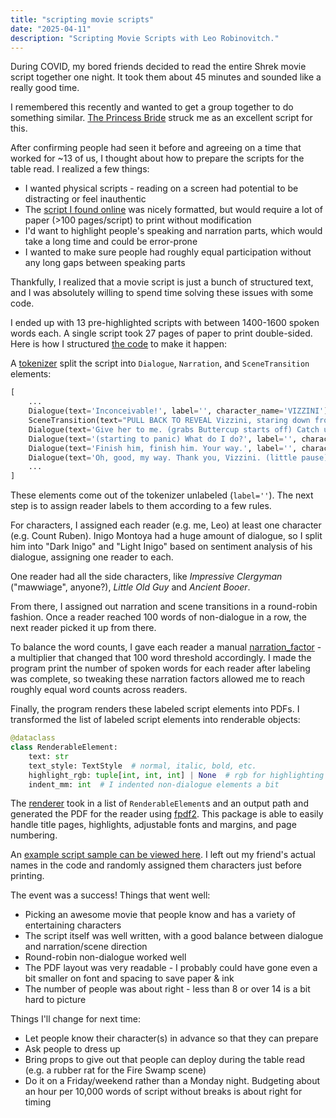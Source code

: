 ```yaml
---
title: "scripting movie scripts"
date: "2025-04-11"
description: "Scripting Movie Scripts with Leo Robinovitch."
---
```


During COVID, my bored friends decided to read the entire Shrek movie script together one night. It took them about 45
minutes and sounded like a really good time.

I remembered this recently and wanted to get a group together to do something similar.
[The Princess Bride](<https://en.wikipedia.org/wiki/The_Princess_Bride_(film)>) struck me as an excellent script for
this.

After confirming people had seen it before and agreeing on a time that worked for ~13 of us, I thought about how to
prepare the scripts for the table read. I realized a few things:

- I wanted physical scripts - reading on a screen had potential to be distracting or feel inauthentic
- The [script I found online](https://sfy.ru/?script=princess_bride) was nicely formatted, but would require a lot of
  paper (>100 pages/script) to print without modification
- I'd want to highlight people's speaking and narration parts, which would take a long time and could be error-prone
- I wanted to make sure people had roughly equal participation without any long gaps between speaking parts

Thankfully, I realized that a movie script is just a bunch of structured text, and I was absolutely willing to spend
time solving these issues with some code.

I ended up with 13 pre-highlighted scripts with between 1400-1600 spoken words each. A single script took 27 pages of
paper to print double-sided. Here is how I structured
[the code](https://github.com/robinovitch61/movie-scripts/tree/main) to make it happen:

A [tokenizer] split the script into `Dialogue`, `Narration`, and `SceneTransition` elements:

```python
[
    ...
    Dialogue(text='Inconceivable!', label='', character_name='VIZZINI')
    SceneTransition(text="PULL BACK TO REVEAL Vizzini, staring down from a narrow mountain path, as far below the Man In Black can be seen running. FEZZIK, carrying the Princess, stands alongside. It's a little later in the morning.", label='')
    Dialogue(text='Give her to me. (grabs Buttercup starts off) Catch up with us quickly.', label='', character_name='VIZZINI')
    Dialogue(text='(starting to panic) What do I do?', label='', character_name='FEZZIK')
    Dialogue(text='Finish him, finish him. Your way.', label='', character_name='VIZZINI')
    Dialogue(text='Oh, good, my way. Thank you, Vizzini. (little pause) Which way is my way?', label='', character_name='FEZZIK')
    ...
]
```

These elements come out of the tokenizer unlabeled (`label=''`). The next step is to assign reader labels to them
according to a few rules.

For characters, I assigned each reader (e.g. me, Leo) at least one character (e.g. Count Ruben). Inigo Montoya had a
huge amount of dialogue, so I split him into "Dark Inigo" and "Light Inigo" based on sentiment analysis of his dialogue,
assigning one reader to each.

One reader had all the side characters, like _Impressive Clergyman_ ("mawwiage", anyone?), _Little Old Guy_ and _Ancient
Booer_.

From there, I assigned out narration and scene transitions in a round-robin fashion. Once a reader reached 100 words of
non-dialogue in a row, the next reader picked it up from there.

To balance the word counts, I gave each reader a manual [narration_factor][config] - a multiplier that changed that 100
word threshold accordingly. I made the program print the number of spoken words for each reader after labeling was
complete, so tweaking these narration factors allowed me to reach roughly equal word counts across readers.

Finally, the program renders these labeled script elements into PDFs. I transformed the list of labeled script elements
into renderable objects:

```python
@dataclass
class RenderableElement:
    text: str
    text_style: TextStyle  # normal, italic, bold, etc.
    highlight_rgb: tuple[int, int, int] | None  # rgb for highlighting
    indent_mm: int  # I indented non-dialogue elements a bit
```

The [renderer] took in a list of `RenderableElement`s and an output path and generated the PDF for the reader using
[fpdf2](https://github.com/py-pdf/fpdf2). This package is able to easily handle title pages, highlights, adjustable
fonts and margins, and page numbering.

An [example script sample can be viewed here](./sample.pdf). I left out my friend's actual names in the code and
randomly assigned them characters just before printing.

The event was a success! Things that went well:

- Picking an awesome movie that people know and has a variety of entertaining characters
- The script itself was well written, with a good balance between dialogue and narration/scene direction
- Round-robin non-dialogue worked well
- The PDF layout was very readable - I probably could have gone even a bit smaller on font and spacing to save paper &
  ink
- The number of people was about right - less than 8 or over 14 is a bit hard to picture

Things I'll change for next time:

- Let people know their character(s) in advance so that they can prepare
- Ask people to dress up
- Bring props to give out that people can deploy during the table read (e.g. a rubber rat for the Fire Swamp scene)
- Do it on a Friday/weekend rather than a Monday night. Budgeting about an hour per 10,000 words of script without
  breaks is about right for timing

[tokenizer]:
  https://github.com/robinovitch61/movie-scripts/blob/73fa60e8d59abc4a22fc6cedf2a10868406e320b/princess_bride_tokenizer.py
[config]: https://github.com/robinovitch61/movie-scripts/blob/73fa60e8d59abc4a22fc6cedf2a10868406e320b/readers.py
[renderer]: https://github.com/robinovitch61/movie-scripts/blob/main/pdf_renderer.py
